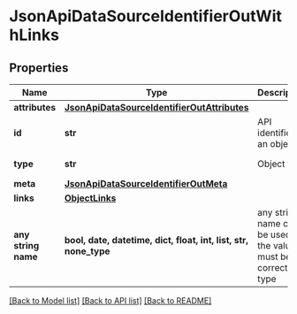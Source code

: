 # JsonApiDataSourceIdentifierOutWithLinks


## Properties
Name | Type | Description | Notes
------------ | ------------- | ------------- | -------------
**attributes** | [**JsonApiDataSourceIdentifierOutAttributes**](JsonApiDataSourceIdentifierOutAttributes.md) |  | 
**id** | **str** | API identifier of an object | 
**type** | **str** | Object type | defaults to "dataSourceIdentifier"
**meta** | [**JsonApiDataSourceIdentifierOutMeta**](JsonApiDataSourceIdentifierOutMeta.md) |  | [optional] 
**links** | [**ObjectLinks**](ObjectLinks.md) |  | [optional] 
**any string name** | **bool, date, datetime, dict, float, int, list, str, none_type** | any string name can be used but the value must be the correct type | [optional]

[[Back to Model list]](../README.md#documentation-for-models) [[Back to API list]](../README.md#documentation-for-api-endpoints) [[Back to README]](../README.md)



